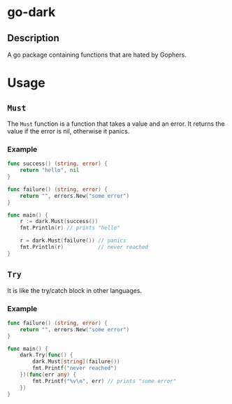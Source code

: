 # go-dark

## Description

A go package containing functions that are hated by Gophers.

# Usage

## `Must`

The `Must` function is a function that takes a value and an error.
It returns the value if the error is nil, otherwise it panics.

### Example

```go
func success() (string, error) {
    return "hello", nil
}

func failure() (string, error) {
    return "", errors.New("some error")
}

func main() {
    r := dark.Must(success())
    fmt.Println(r) // prints "hello"

    r = dark.Must(failure()) // panics
    fmt.Println(r)           // never reached
}
```

## `Try`

It is like the try/catch block in other languages.

### Example

```go
func failure() (string, error) {
    return "", errors.New("some error")
}

func main() {
    dark.Try(func() {
        dark.Must[string](failure())
        fmt.Printf("never reached")
    })(func(err any) {
        fmt.Printf("%v\n", err) // prints "some error"
    })
}
```




